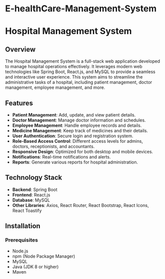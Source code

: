 # E-healthCare-Management-System
# Hospital Management System

## Overview

The Hospital Management System is a full-stack web application developed to manage hospital operations effectively. It leverages modern web technologies like Spring Boot, React.js, and MySQL to provide a seamless and interactive user experience. This system aims to streamline the administrative tasks of a hospital, including patient management, doctor management, employee management, and more.

## Features

- **Patient Management**: Add, update, and view patient details.
- **Doctor Management**: Manage doctor information and schedules.
- **Employee Management**: Handle employee records and details.
- **Medicine Management**: Keep track of medicines and their details.
- **User Authentication**: Secure login and registration system.
- **Role-Based Access Control**: Different access levels for admins, doctors, receptionists, and accountants.
- **Responsive Design**: Optimized for both desktop and mobile devices.
- **Notifications**: Real-time notifications and alerts.
- **Reports**: Generate various reports for hospital administration.

## Technology Stack

- **Backend**: Spring Boot
- **Frontend**: React.js
- **Database**: MySQL
- **Other Libraries**: Axios, React Router, React Bootstrap, React Icons, React Toastify

## Installation

### Prerequisites

- Node.js
- npm (Node Package Manager)
- MySQL
- Java (JDK 8 or higher)
- Maven

